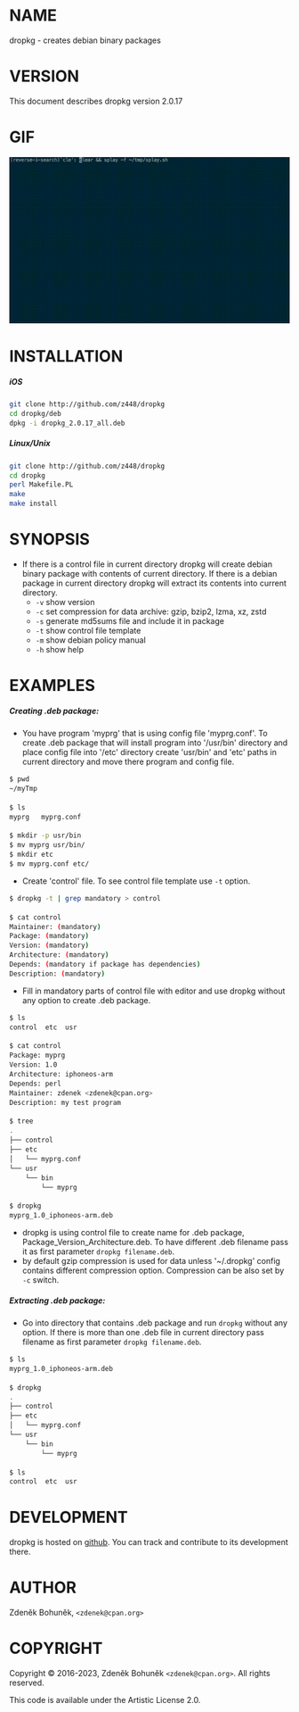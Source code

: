 # NAME

dropkg - creates debian binary packages

# VERSION

This document describes dropkg version 2.0.17

# GIF

![dropkg](https://raw.githubusercontent.com/z448/dropkg/master/dropkg.gif)

# INSTALLATION

##### iOS

```bash
git clone http://github.com/z448/dropkg
cd dropkg/deb
dpkg -i dropkg_2.0.17_all.deb
```

##### Linux/Unix

```bash
git clone http://github.com/z448/dropkg
cd dropkg
perl Makefile.PL
make
make install
```
                
# SYNOPSIS

- If there is a control file in current directory dropkg will create debian binary package with contents of current directory. If there is a debian package in current directory dropkg will extract its contents into current directory.
    - `-v` show version
    - `-c` set compression for data archive: gzip, bzip2, lzma, xz, zstd
    - `-s` generate md5sums file and include it in package
    - `-t` show control file template  
    - `-m` show debian policy manual 
    - `-h` show help

# EXAMPLES

##### Creating .deb package:
    
- You have program 'myprg' that is using config file 'myprg.conf'. To create .deb package that will install program into '/usr/bin' directory and place config file into '/etc' directory create 'usr/bin' and 'etc' paths in current directory and move there program and config file.
```sh
$ pwd
~/myTmp

$ ls
myprg   myprg.conf

$ mkdir -p usr/bin
$ mv myprg usr/bin/
$ mkdir etc
$ mv myprg.conf etc/
```

- Create 'control' file. To see control file template use `-t` option.
```bash
$ dropkg -t | grep mandatory > control

$ cat control
Maintainer: (mandatory)
Package: (mandatory)
Version: (mandatory)
Architecture: (mandatory)
Depends: (mandatory if package has dependencies)
Description: (mandatory)
```

- Fill in mandatory parts of control file with editor and use dropkg without any option to create .deb package.
```bash
$ ls
control  etc  usr

$ cat control
Package: myprg
Version: 1.0
Architecture: iphoneos-arm
Depends: perl
Maintainer: zdenek <zdenek@cpan.org>
Description: my test program

$ tree
.
├── control
├── etc
│   └── myprg.conf
└── usr
    └── bin
        └── myprg

$ dropkg
myprg_1.0_iphoneos-arm.deb
```

- dropkg is using control file to create name for .deb package, Package\_Version\_Architecture.deb. To have different .deb filename pass it as first parameter `dropkg filename.deb`.
- by default gzip compression is used for data unless '~/.dropkg' config contains different compression option. Compression can be also set by `-c` switch.  


##### Extracting .deb package:
- Go into directory that contains .deb package and run `dropkg` without any option. If there is more than one .deb file in current directory pass filename as first parameter `dropkg filename.deb`.
```bash
$ ls
myprg_1.0_iphoneos-arm.deb

$ dropkg
.
├── control
├── etc
│   └── myprg.conf
└── usr
    └── bin
        └── myprg

$ ls
control  etc  usr
```

# DEVELOPMENT

dropkg is hosted on [github](https://github.com/z448/dropkg). You can track and contribute to its development there.

# AUTHOR

Zdeněk Bohuněk, `<zdenek@cpan.org>`

# COPYRIGHT

Copyright © 2016-2023, Zdeněk Bohuněk `<zdenek@cpan.org>`. All rights reserved.

This code is available under the Artistic License 2.0.
